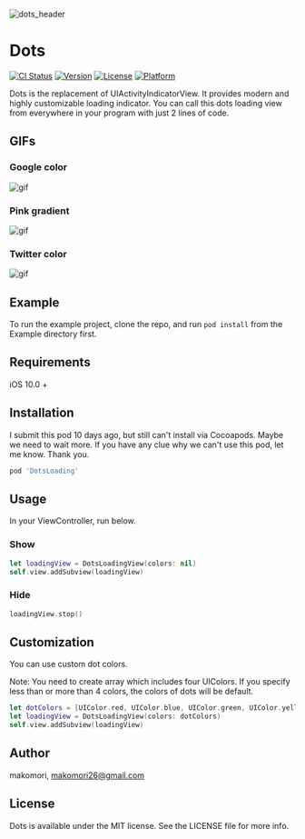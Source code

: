![dots_header](https://github.com/makomori/Dots/blob/master/dots_header.png "dots header")

# Dots

[![CI Status](http://img.shields.io/travis/makomori/Dots.svg?style=flat)](https://travis-ci.org/makomori/Dots)
[![Version](https://img.shields.io/cocoapods/v/Dots.svg?style=flat)](http://cocoapods.org/pods/Dots)
[![License](https://img.shields.io/cocoapods/l/Dots.svg?style=flat)](http://cocoapods.org/pods/Dots)
[![Platform](https://img.shields.io/cocoapods/p/Dots.svg?style=flat)](http://cocoapods.org/pods/Dots)

Dots is the replacement of UIActivityIndicatorView. It provides modern and highly customizable loading indicator. You can call this dots loading view from everywhere in your program with just 2 lines of code.

## GIFs
### Google color
![gif](https://github.com/makomori/Dots/blob/master/ezgif.com-video-to-gif.gif "dots gif")

### Pink gradient
![gif](https://github.com/makomori/Dots/blob/master/dots_pink.gif "pink gif")

### Twitter color
![gif](https://github.com/makomori/Dots/blob/master/dots_twitter.gif "twitter gif")


## Example

To run the example project, clone the repo, and run `pod install` from the Example directory first.

## Requirements
iOS 10.0 + 

## Installation

I submit this pod 10 days ago, but still can't install via Cocoapods. Maybe we need to wait more. If you have any clue why we can't use this pod, let me know. Thank you.

``` ruby
pod 'DotsLoading'
```

## Usage
In your ViewController, run below.

### Show

```swift
let loadingView = DotsLoadingView(colors: nil)
self.view.addSubview(loadingView)
```

### Hide

```swift
loadingView.stop()
```

## Customization
You can use custom dot colors. 

Note: You need to create array which includes four UIColors. If you specify less than or more than 4 colors, the colors of dots will be default.

```swift
let dotColors = [UIColor.red, UIColor.blue, UIColor.green, UIColor.yellow]
let loadingView = DotsLoadingView(colors: dotColors)
self.view.addSubview(loadingView)
```

## Author

makomori, makomori26@gmail.com

## License

Dots is available under the MIT license. See the LICENSE file for more info.
